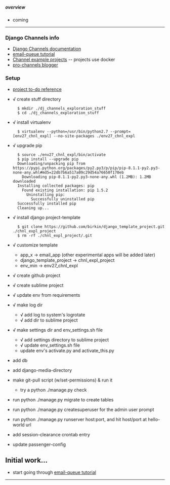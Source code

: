 ##### overview

- coming

---


### Django Channels info

- [Django Channels documentation](http://channels.readthedocs.org/en/latest/index.html)
- [email-queue tutorial](https://www.wordfugue.com/using-django-channels-email-sending-queue/)
- [Channel example projects](https://github.com/andrewgodwin/channels-examples) -- projects use docker
- [pro-channels blogger](https://brejoc.com/django-channels-are-a-game-changer/)


### Setup

- [project to-do reference](https://gist.github.com/birkin/04a0a124d49be02e3d58)

- √ create stuff directory

        $ mkdir ./dj_channels_exploration_stuff
        $ cd ./dj_channels_exploration_stuff

- √ install virtualenv

        $ virtualenv --python=/usr/bin/python2.7 --prompt=[env27_chnl_expl] --no-site-packages ./env27_chnl_expl

- √ upgrade pip

        $ source ./env27_chnl_expl/bin/activate
        $ pip install --upgrade pip
        Downloading/unpacking pip from https://pypi.python.org/packages/py2.py3/p/pip/pip-8.1.1-py2.py3-none-any.whl#md5=22db7b6a517a09c29d54a76650f170eb
          Downloading pip-8.1.1-py2.py3-none-any.whl (1.2MB): 1.2MB downloaded
        Installing collected packages: pip
          Found existing installation: pip 1.5.2
            Uninstalling pip:
              Successfully uninstalled pip
        Successfully installed pip
        Cleaning up...

- √ install django project-template

        $ git clone https://github.com/birkin/django_template_project.git ./chnl_expl_project
        $ rm -rf ./chnl_expl_project/.git

- √ customize template
    - app_x -> email_app  (other experimental apps will be added later)
    - django_template_project -> chnl_expl_project
    - env_min -> env27_chnl_expl

- √ create github project

- √ create sublime project

- √ update env from requirements

- √ make log dir
    - √ add log to system's logrotate
    - √ add dir to sublime project

- √ make settings dir and env_settings.sh file
    - √ add settings directory to sublime project
    - √ update env_settings.sh file
    - update env's activate.py and activate_this.py

- add db

- add django-media-directory

- make git-pull script (w/set-permissions) & run it
    - try a python ./manage.py check

- run python ./manage.py migrate to create tables

- run python ./manage.py createsuperuser for the admin user prompt

- run python ./manage.py runserver host:port, and hit host/port at hello-world url

- add session-clearance crontab entry

- update passenger-config


## Initial work...

- start going through [email-queue tutorial](https://www.wordfugue.com/using-django-channels-email-sending-queue/)

---

